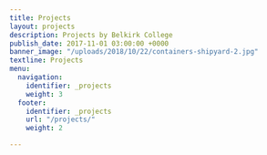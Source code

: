 ```yaml
---
title: Projects
layout: projects
description: Projects by Belkirk College
publish_date: 2017-11-01 03:00:00 +0000
banner_image: "/uploads/2018/10/22/containers-shipyard-2.jpg"
textline: Projects
menu:
  navigation:
    identifier: _projects
    weight: 3
  footer:
    identifier: _projects
    url: "/projects/"
    weight: 2

---
```

